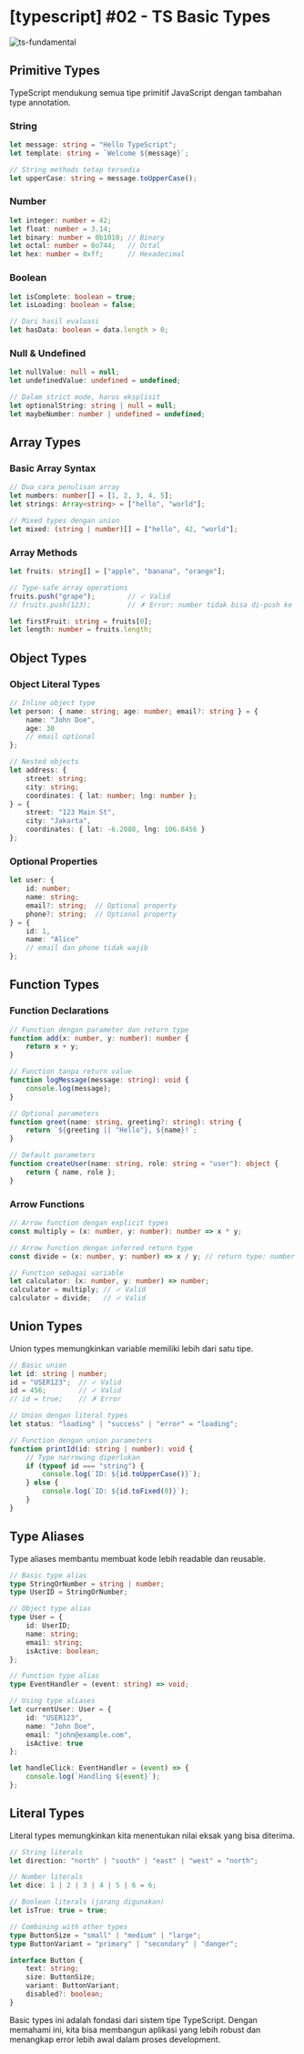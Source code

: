 # [typescript] #02 - TS Basic Types

![ts-fundamental](https://raw.githubusercontent.com/oujisan/OuVault/main/img/ts.png)

## Primitive Types

TypeScript mendukung semua tipe primitif JavaScript dengan tambahan type annotation.

### String

```typescript
let message: string = "Hello TypeScript";
let template: string = `Welcome ${message}`;

// String methods tetap tersedia
let upperCase: string = message.toUpperCase();
```

### Number

```typescript
let integer: number = 42;
let float: number = 3.14;
let binary: number = 0b1010; // Binary
let octal: number = 0o744;   // Octal
let hex: number = 0xff;      // Hexadecimal
```

### Boolean

```typescript
let isComplete: boolean = true;
let isLoading: boolean = false;

// Dari hasil evaluasi
let hasData: boolean = data.length > 0;
```

### Null & Undefined

```typescript
let nullValue: null = null;
let undefinedValue: undefined = undefined;

// Dalam strict mode, harus eksplisit
let optionalString: string | null = null;
let maybeNumber: number | undefined = undefined;
```

## Array Types

### Basic Array Syntax

```typescript
// Dua cara penulisan array
let numbers: number[] = [1, 2, 3, 4, 5];
let strings: Array<string> = ["hello", "world"];

// Mixed types dengan union
let mixed: (string | number)[] = ["hello", 42, "world"];
```

### Array Methods

```typescript
let fruits: string[] = ["apple", "banana", "orange"];

// Type-safe array operations
fruits.push("grape");        // ✓ Valid
// fruits.push(123);         // ✗ Error: number tidak bisa di-push ke string[]

let firstFruit: string = fruits[0];
let length: number = fruits.length;
```

## Object Types

### Object Literal Types

```typescript
// Inline object type
let person: { name: string; age: number; email?: string } = {
    name: "John Doe",
    age: 30
    // email optional
};

// Nested objects
let address: {
    street: string;
    city: string;
    coordinates: { lat: number; lng: number };
} = {
    street: "123 Main St",
    city: "Jakarta",
    coordinates: { lat: -6.2088, lng: 106.8456 }
};
```

### Optional Properties

```typescript
let user: {
    id: number;
    name: string;
    email?: string;  // Optional property
    phone?: string;  // Optional property
} = {
    id: 1,
    name: "Alice"
    // email dan phone tidak wajib
};
```

## Function Types

### Function Declarations

```typescript
// Function dengan parameter dan return type
function add(x: number, y: number): number {
    return x + y;
}

// Function tanpa return value
function logMessage(message: string): void {
    console.log(message);
}

// Optional parameters
function greet(name: string, greeting?: string): string {
    return `${greeting || "Hello"}, ${name}!`;
}

// Default parameters
function createUser(name: string, role: string = "user"): object {
    return { name, role };
}
```

### Arrow Functions

```typescript
// Arrow function dengan explicit types
const multiply = (x: number, y: number): number => x * y;

// Arrow function dengan inferred return type
const divide = (x: number, y: number) => x / y; // return type: number

// Function sebagai variable
let calculator: (x: number, y: number) => number;
calculator = multiply; // ✓ Valid
calculator = divide;   // ✓ Valid
```

## Union Types

Union types memungkinkan variable memiliki lebih dari satu tipe.

```typescript
// Basic union
let id: string | number;
id = "USER123";  // ✓ Valid
id = 456;        // ✓ Valid
// id = true;    // ✗ Error

// Union dengan literal types
let status: "loading" | "success" | "error" = "loading";

// Function dengan union parameters
function printId(id: string | number): void {
    // Type narrowing diperlukan
    if (typeof id === "string") {
        console.log(`ID: ${id.toUpperCase()}`);
    } else {
        console.log(`ID: ${id.toFixed(0)}`);
    }
}
```

## Type Aliases

Type aliases membantu membuat kode lebih readable dan reusable.

```typescript
// Basic type alias
type StringOrNumber = string | number;
type UserID = StringOrNumber;

// Object type alias
type User = {
    id: UserID;
    name: string;
    email: string;
    isActive: boolean;
};

// Function type alias
type EventHandler = (event: string) => void;

// Using type aliases
let currentUser: User = {
    id: "USER123",
    name: "John Doe",
    email: "john@example.com",
    isActive: true
};

let handleClick: EventHandler = (event) => {
    console.log(`Handling ${event}`);
};
```

## Literal Types

Literal types memungkinkan kita menentukan nilai eksak yang bisa diterima.

```typescript
// String literals
let direction: "north" | "south" | "east" | "west" = "north";

// Number literals
let dice: 1 | 2 | 3 | 4 | 5 | 6 = 6;

// Boolean literals (jarang digunakan)
let isTrue: true = true;

// Combining with other types
type ButtonSize = "small" | "medium" | "large";
type ButtonVariant = "primary" | "secondary" | "danger";

interface Button {
    text: string;
    size: ButtonSize;
    variant: ButtonVariant;
    disabled?: boolean;
}
```

Basic types ini adalah fondasi dari sistem tipe TypeScript. Dengan memahami ini, kita bisa membangun aplikasi yang lebih robust dan menangkap error lebih awal dalam proses development.